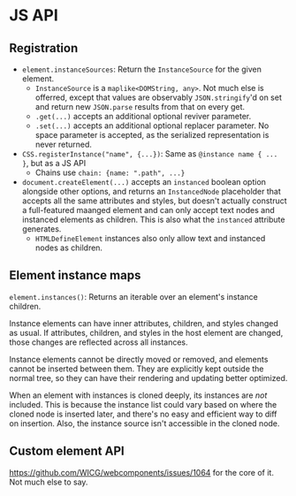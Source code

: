# JS API

## Registration

- `element.instanceSources`: Return the `InstanceSource` for the given element.
  - `InstanceSource` is a `maplike<DOMString, any>`. Not much else is offerred, except that values are observably `JSON.stringify`'d on set and return new `JSON.parse` results from that on every get.
  - `.get(...)` accepts an additional optional reviver parameter.
  - `.set(...)` accepts an additional optional replacer parameter. No space parameter is accepted, as the serialized representation is never returned.
- `CSS.registerInstance("name", {...})`: Same as `@instance name { ... }`, but as a JS API
  - Chains use `chain: {name: ".path", ...}`
- `document.createElement(...)` accepts an `instanced` boolean option alongside other options, and returns an `InstancedNode` placeholder that accepts all the same attributes and styles, but doesn't actually construct a full-featured maanged element and can only accept text nodes and instanced elements as children. This is also what the `instanced` attribute generates.
  - `HTMLDefineElement` instances also only allow text and instanced nodes as children.

## Element instance maps

`element.instances()`: Returns an iterable over an element's instance children.

Instance elements can have inner attributes, children, and styles changed as usual. If attributes, children, and styles in the host element are changed, those changes are reflected across all instances.

Instance elements cannot be directly moved or removed, and elements cannot be inserted between them. They are explicitly kept outside the normal tree, so they can have their rendering and updating better optimized.

When an element with instances is cloned deeply, its instances are *not* included. This is because the instance list could vary based on where the cloned node is inserted later, and there's no easy and efficient way to diff on insertion. Also, the instance source isn't accessible in the cloned node.

## Custom element API

https://github.com/WICG/webcomponents/issues/1064 for the core of it. Not much else to say.
